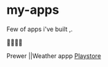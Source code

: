 # my-apps
Few of apps i've built ,.

💺💺💺💺


Prewer ||Weather appp   <a href="https://play.google.com/store/apps/details?id=com.choouse.prewer/" target="_blank">Playstore</a>
